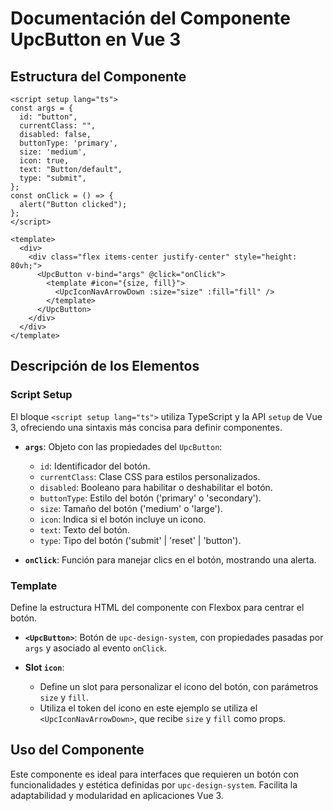 # Documentación del Componente UpcButton en Vue 3

## Estructura del Componente

```vue
<script setup lang="ts">
const args = {
  id: "button",
  currentClass: "",
  disabled: false,
  buttonType: 'primary',
  size: 'medium',
  icon: true,
  text: "Button/default",
  type: "submit",
};
const onClick = () => {
  alert("Button clicked");
};
</script>

<template>
  <div>
    <div class="flex items-center justify-center" style="height: 80vh;">
      <UpcButton v-bind="args" @click="onClick">
        <template #icon="{size, fill}">
          <UpcIconNavArrowDown :size="size" :fill="fill" />
        </template>
      </UpcButton>
    </div>
  </div>
</template>
```

## Descripción de los Elementos

### Script Setup
El bloque `<script setup lang="ts">` utiliza TypeScript y la API `setup` de Vue 3, ofreciendo una sintaxis más concisa para definir componentes.

- **`args`**: Objeto con las propiedades del `UpcButton`:
  - `id`: Identificador del botón.
  - `currentClass`: Clase CSS para estilos personalizados.
  - `disabled`: Booleano para habilitar o deshabilitar el botón.
  - `buttonType`: Estilo del botón ('primary' o 'secondary').
  - `size`: Tamaño del botón ('medium' o 'large').
  - `icon`: Indica si el botón incluye un icono.
  - `text`: Texto del botón.
  - `type`: Tipo del botón ('submit' | 'reset' | 'button').

- **`onClick`**: Función para manejar clics en el botón, mostrando una alerta.

### Template
Define la estructura HTML del componente con Flexbox para centrar el botón.

- **`<UpcButton>`**: Botón de `upc-design-system`, con propiedades pasadas por `args` y asociado al evento `onClick`.

- **Slot `icon`**:
  - Define un slot para personalizar el icono del botón, con parámetros `size` y `fill`.
  - Utiliza el token del icono en este ejemplo se utiliza el `<UpcIconNavArrowDown>`, que recibe `size` y `fill` como props.

## Uso del Componente

Este componente es ideal para interfaces que requieren un botón con funcionalidades y estética definidas por `upc-design-system`. Facilita la adaptabilidad y modularidad en aplicaciones Vue 3.
